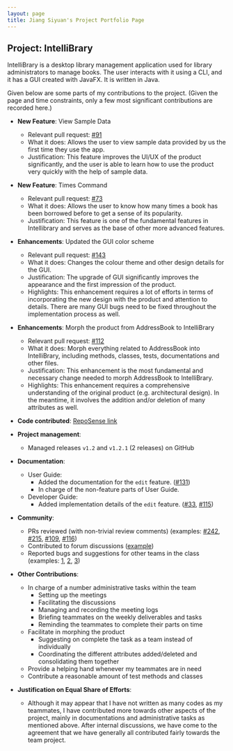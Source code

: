 ```yaml
---
layout: page
title: Jiang Siyuan's Project Portfolio Page
---
```


## Project: IntelliBrary

IntelliBrary is a desktop library management application used for library administrators to manage books. The user
interacts with it using a CLI, and it has a GUI created with JavaFX. It is written in Java.

Given below are some parts of my contributions to the project. (Given the page and time constraints, only a few most
significant contributions are recorded here.)

* **New Feature**: View Sample Data
  * Relevant pull request: [#91](https://github.com/AY2021S1-CS2103-F09-3/tp/pull/91)
  * What it does: Allows the user to view sample data provided by us the first time they use the app.
  * Justification: This feature improves the UI/UX of the product significantly, and the user is able to learn how to
  use the product very quickly with the help of sample data.

* **New Feature**: Times Command
  * Relevant pull request: [#73](https://github.com/AY2021S1-CS2103-F09-3/tp/pull/73)
  * What it does: Allows the user to know how many times a book has been borrowed before to get a sense of its
  popularity.
  * Justification: This feature is one of the fundamental features in Intellibrary and serves as the base of other more
  advanced features.

* **Enhancements**: Updated the GUI color scheme
  * Relevant pull request: [#143](https://github.com/AY2021S1-CS2103-F09-3/tp/pull/143)
  * What it does: Changes the colour theme and other design details for the GUI.
  * Justification: The upgrade of GUI significantly improves the appearance and the first impression of the product.
  * Highlights: This enhancement requires a lot of efforts in terms of incorporating the new design with the product
  and attention to details. There are many GUI bugs need to be fixed throughout the implementation process as well.

* **Enhancements**: Morph the product from AddressBook to IntelliBrary
  * Relevant pull request: [\#112](https://github.com/AY2021S1-CS2103-F09-3/tp/pull/112)
  * What it does: Morph everything related to AddressBook into IntelliBrary, including methods, classes, tests,
  documentations and other files.
  * Justification: This enhancement is the most fundamental and necessary change needed to morph AddressBook to
  IntelliBrary.
  * Highlights: This enhancement requires a comprehensive understanding of the original product (e.g. architectural
  design). In the meantime, it involves the addition and/or deletion of many attributes as well.

* **Code contributed**:
[RepoSense link](https://nus-cs2103-ay2021s1.github.io/tp-dashboard/#breakdown=true&search=stefan-jiang)

* **Project management**:
  * Managed releases `v1.2` and `v1.2.1` (2 releases) on GitHub

* **Documentation**:
  * User Guide:
    * Added the documentation for the `edit` feature. ([\#131](https://github.com/AY2021S1-CS2103-F09-3/tp/pull/131))
    * In charge of the non-feature parts of User Guide.
  * Developer Guide:
    * Added implementation details of the `edit` feature. ([#33](https://github.com/AY2021S1-CS2103-F09-3/tp/pull/33),
    [#115](https://github.com/AY2021S1-CS2103-F09-3/tp/pull/115))

* **Community**:
  * PRs reviewed (with non-trivial review comments) (examples:
  [\#242](https://github.com/AY2021S1-CS2103-F09-3/tp/pull/242),
  [\#215](https://github.com/AY2021S1-CS2103-F09-3/tp/pull/215),
  [\#109](https://github.com/AY2021S1-CS2103-F09-3/tp/pull/109), 
  [\#116](https://github.com/AY2021S1-CS2103-F09-3/tp/pull/116))
  * Contributed to forum discussions ([example](https://github.com/nus-cs2103-AY2021S1/forum/issues/90))
  * Reported bugs and suggestions for other teams in the class (examples:
  [1](https://github.com/AY2021S1-CS2103-T14-2/tp/issues/97),
  [2](https://github.com/AY2021S1-CS2103-T14-2/tp/issues/98),
  [3](https://github.com/AY2021S1-CS2103-T14-2/tp/issues/98))
  
* **Other Contributions**:
  * In charge of a number administrative tasks within the team
    * Setting up the meetings
    * Facilitating the discussions
    * Managing and recording the meeting logs
    * Briefing teammates on the weekly deliverables and tasks
    * Reminding the teammates to complete their parts on time
  * Facilitate in morphing the product
    * Suggesting on complete the task as a team instead of individually
    * Coordinating the different attributes added/deleted and consolidating them together
  * Provide a helping hand whenever my teammates are in need
  * Contribute a reasonable amount of test methods and classes
    
* **Justification on Equal Share of Efforts**:
  * Although it may appear that I have not written as many codes as my teammates, I have contributed more towards other
  aspects of the project, mainly in documentations and administrative tasks as mentioned above. After internal
  discussions, we have come to the agreement that we have generally all contributed fairly towards the team project.
